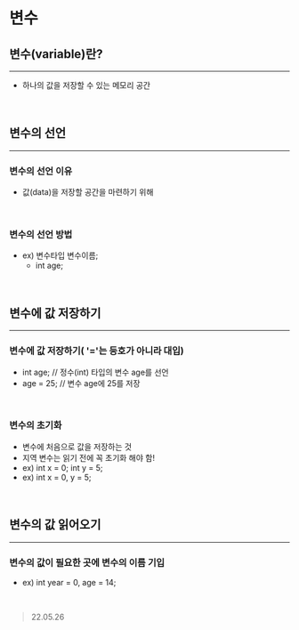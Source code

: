 # 변수


## 변수(variable)란?
<hr>

* 하나의 값을 저장할 수 있는 메모리 공간
<br>

## 변수의 선언
<hr>

### 변수의 선언 이유
* 값(data)을 저장할 공간을 마련하기 위해
<br>

### 변수의 선언 방법
* ex) 변수타입 변수이름;
  *  int age;
<br>

## 변수에 값 저장하기
<hr>

### 변수에 값 저장하기( '='는 등호가 아니라 대입)
*  int age; // 정수(int) 타입의 변수 age를 선언
*  age  = 25; // 변수 age에 25를 저장
<br>

### 변수의 초기화
* 변수에 처음으로 값을 저장하는 것
* 지역 변수는 읽기 전에 꼭 초기화 해야 함!
* ex) int x = 0; int y = 5;
* ex) int x = 0, y = 5;
<br>

## 변수의 값 읽어오기
<hr>

### 변수의 값이 필요한 곳에 변수의 이름 기입
* ex) int year = 0, age = 14;
<br>

> 22.05.26 
